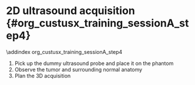 2D ultrasound acquisition {#org_custusx_training_sessionA_step4}
===================

\addindex org_custusx_training_sessionA_step4

1. Pick up the dummy ultrasound probe and place it on the phantom
2. Observe the tumor and surrounding normal anatomy
3. Plan the 3D acquisition

